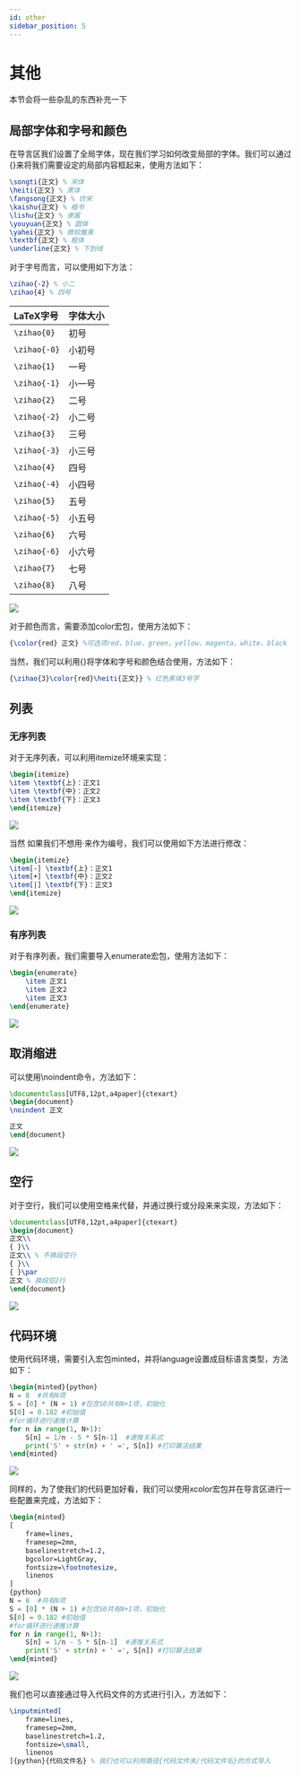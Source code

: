 ```yaml
---
id: other
sidebar_position: 5
---
```


# 其他
本节会将一些杂乱的东西补充一下

## 局部字体和字号和颜色
在导言区我们设置了全局字体，现在我们学习如何改变局部的字体。我们可以通过{}来将我们需要设定的局部内容框起来，使用方法如下：
```latex
\songti{正文} % 宋体
\heiti{正文} % 黑体
\fangsong{正文} % 仿宋
\kaishu{正文} % 楷书
\lishu{正文} % 隶属
\youyuan{正文} % 圆体
\yahei{正文} % 微软雅黑
\textbf{正文} % 粗体
\underline{正文} % 下划线
```

对于字号而言，可以使用如下方法：
```latex
\zihao{-2} % 小二
\zihao{4} % 四号
```


| LaTeX字号 | 字体大小 |
|:----------|:----------|
|`\zihao{0}`| 初号 |
|`\zihao{-0}`| 小初号 |
|`\zihao{1}`| 一号 |
|`\zihao{-1}`| 小一号 |
|`\zihao{2}`| 二号 |
|`\zihao{-2}`| 小二号 |
|`\zihao{3}`| 三号 |
|`\zihao{-3}`| 小三号 |
|`\zihao{4}`| 四号 |
|`\zihao{-4}`| 小四号 |
|`\zihao{5}`| 五号 |
|`\zihao{-5}`| 小五号 |
|`\zihao{6}`| 六号 |
|`\zihao{-6}`| 小六号 |
|`\zihao{7}`| 七号 |
|`\zihao{8}`| 八号 |

![](./img/img19.png)

对于颜色而言，需要添加color宏包，使用方法如下：
```latex
{\color{red} 正文} %可选项red，blue，green，yellow，magenta，white，black
```

当然，我们可以利用{}将字体和字号和颜色结合使用，方法如下：
```latex
{\zihao{3}\color{red}\heiti{正文}} % 红色黑体3号字
```

## 列表
### 无序列表
对于无序列表，可以利用itemize环境来实现：
```latex
\begin{itemize}
\item \textbf{上}：正文1
\item \textbf{中}：正文2
\item \textbf{下}：正文3
\end{itemize}
```
![](./img/img9.png)

当然 如果我们不想用·来作为编号，我们可以使用如下方法进行修改：
```latex
\begin{itemize}
\item[-] \textbf{上}：正文1
\item[+] \textbf{中}：正文2
\item[|] \textbf{下}：正文3
\end{itemize}
```
![](./img/img10.png)

### 有序列表
对于有序列表，我们需要导入enumerate宏包，使用方法如下：
```latex
\begin{enumerate}
	\item 正文1
	\item 正文2
    \item 正文3
\end{enumerate}
```
![](./img/img11.png)

## 取消缩进
可以使用\noindent命令，方法如下：
```latex
\documentclass[UTF8,12pt,a4paper]{ctexart}
\begin{document}
\noindent 正文

正文
\end{document}
```
![](./img/img12.png)

## 空行
对于空行，我们可以使用空格来代替，并通过换行或分段来来实现，方法如下：
```latex
\documentclass[UTF8,12pt,a4paper]{ctexart}
\begin{document}
正文\\
{ }\\
正文\\ % 不换段空行
{ }\\
{ }\par
正文 % 换段空2行
\end{document}
```
![](./img/img13.png)

## 代码环境
使用代码环境，需要引入宏包minted，并将language设置成目标语言类型，方法如下：
```latex
\begin{minted}{python}
N = 8  #共有N项
S = [0] * (N + 1) #包含S0共有N+1项，初始化
S[0] = 0.182 #初始值
#for循环进行递推计算
for n in range(1, N+1):
    S[n] = 1/n - 5 * S[n-1]  #递推关系式
    print('S' + str(n) + ' =', S[n]) #打印算法结果
\end{minted}
```
![](./img/img20.png)

同样的，为了使我们的代码更加好看，我们可以使用xcolor宏包并在导言区进行一些配置来完成，方法如下：
```latex
\begin{minted}
[
    frame=lines,
    framesep=2mm,
    baselinestretch=1.2,
    bgcolor=LightGray,
    fontsize=\footnotesize,
    linenos
]
{python}
N = 8  #共有N项
S = [0] * (N + 1) #包含S0共有N+1项，初始化
S[0] = 0.182 #初始值
#for循环进行递推计算
for n in range(1, N+1):
    S[n] = 1/n - 5 * S[n-1]  #递推关系式
    print('S' + str(n) + ' =', S[n]) #打印算法结果
\end{minted}
```
![](./img/img21.png)

我们也可以直接通过导入代码文件的方式进行引入，方法如下：
```latex
\inputminted[
    frame=lines,
    framesep=2mm,
    baselinestretch=1.2,
    fontsize=\small,
    linenos
]{python}{代码文件名} % 我们也可以利用路径{代码文件夹/代码文件名}的方式导入
```
